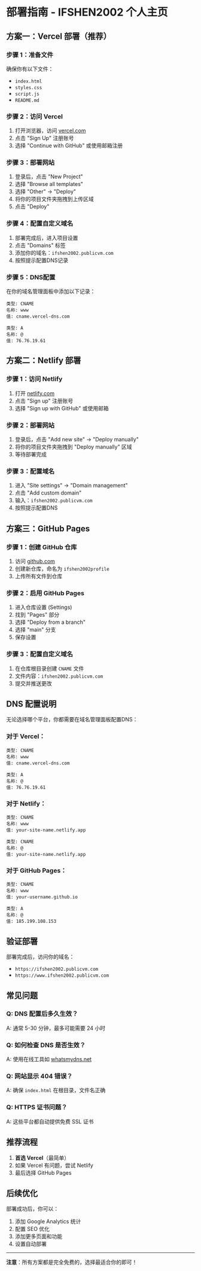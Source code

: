 # 部署指南 - IFSHEN2002 个人主页

## 方案一：Vercel 部署（推荐）

### 步骤 1：准备文件
确保你有以下文件：
- `index.html`
- `styles.css` 
- `script.js`
- `README.md`

### 步骤 2：访问 Vercel
1. 打开浏览器，访问 [vercel.com](https://vercel.com)
2. 点击 "Sign Up" 注册账号
3. 选择 "Continue with GitHub" 或使用邮箱注册

### 步骤 3：部署网站
1. 登录后，点击 "New Project"
2. 选择 "Browse all templates"
3. 选择 "Other" -> "Deploy"
4. 将你的项目文件夹拖拽到上传区域
5. 点击 "Deploy"

### 步骤 4：配置自定义域名
1. 部署完成后，进入项目设置
2. 点击 "Domains" 标签
3. 添加你的域名：`ifshen2002.publicvm.com`
4. 按照提示配置DNS记录

### 步骤 5：DNS配置
在你的域名管理面板中添加以下记录：
```
类型: CNAME
名称: www
值: cname.vercel-dns.com

类型: A
名称: @
值: 76.76.19.61
```

## 方案二：Netlify 部署

### 步骤 1：访问 Netlify
1. 打开 [netlify.com](https://netlify.com)
2. 点击 "Sign up" 注册账号
3. 选择 "Sign up with GitHub" 或使用邮箱

### 步骤 2：部署网站
1. 登录后，点击 "Add new site" -> "Deploy manually"
2. 将你的项目文件夹拖拽到 "Deploy manually" 区域
3. 等待部署完成

### 步骤 3：配置域名
1. 进入 "Site settings" -> "Domain management"
2. 点击 "Add custom domain"
3. 输入：`ifshen2002.publicvm.com`
4. 按照提示配置DNS

## 方案三：GitHub Pages

### 步骤 1：创建 GitHub 仓库
1. 访问 [github.com](https://github.com)
2. 创建新仓库，命名为 `ifshen2002profile`
3. 上传所有文件到仓库

### 步骤 2：启用 GitHub Pages
1. 进入仓库设置 (Settings)
2. 找到 "Pages" 部分
3. 选择 "Deploy from a branch"
4. 选择 "main" 分支
5. 保存设置

### 步骤 3：配置自定义域名
1. 在仓库根目录创建 `CNAME` 文件
2. 文件内容：`ifshen2002.publicvm.com`
3. 提交并推送更改

## DNS 配置说明

无论选择哪个平台，你都需要在域名管理面板配置DNS：

### 对于 Vercel：
```
类型: CNAME
名称: www
值: cname.vercel-dns.com

类型: A  
名称: @
值: 76.76.19.61
```

### 对于 Netlify：
```
类型: CNAME
名称: www
值: your-site-name.netlify.app

类型: CNAME
名称: @
值: your-site-name.netlify.app
```

### 对于 GitHub Pages：
```
类型: CNAME
名称: www
值: your-username.github.io

类型: A
名称: @
值: 185.199.108.153
```

## 验证部署

部署完成后，访问你的域名：
- `https://ifshen2002.publicvm.com`
- `https://www.ifshen2002.publicvm.com`

## 常见问题

### Q: DNS 配置后多久生效？
A: 通常 5-30 分钟，最多可能需要 24 小时

### Q: 如何检查 DNS 是否生效？
A: 使用在线工具如 [whatsmydns.net](https://whatsmydns.net)

### Q: 网站显示 404 错误？
A: 确保 `index.html` 在根目录，文件名正确

### Q: HTTPS 证书问题？
A: 这些平台都自动提供免费 SSL 证书

## 推荐流程

1. **首选 Vercel**（最简单）
2. 如果 Vercel 有问题，尝试 Netlify
3. 最后选择 GitHub Pages

## 后续优化

部署成功后，你可以：
1. 添加 Google Analytics 统计
2. 配置 SEO 优化
3. 添加更多页面和功能
4. 设置自动部署

---

**注意**：所有方案都是完全免费的，选择最适合你的即可！
